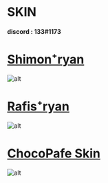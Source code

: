 # SKIN
#### discord : 133#1173


# [Shimon⁺ryan]((https://mega.nz/file/RglSCYxB#0sNLObj4GCMDyMYa8pW2ovtMRS-py00n-04eX2Ysy8M))
![alt](https://i.imgur.com/LNgZKMb.png)

# [Rafis⁺ryan](https://mega.nz/file/k0N2UIDa#DIw9p94lBVBL7dw0-4QcLZBucR-zV_r3XRc55vUa0F8)
![alt](https://i.imgur.com/93J7VGW.png)


# [ChocoPafe Skin](https://mega.nz/file/llkgSQhL#44Xt0Tcqx4Q-SiAhQ4fYqYQdvYt8StdoQD0iaLVsIEQ)
![alt](https://i.imgur.com/CAkPhvu.png)
